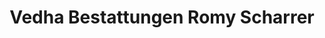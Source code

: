 ---
title: "Vedha Bestattungen Romy Scharrer"
url: /lichtenau/vedha-bestattungen-romy-scharrer/
shop: Bestattungen
---